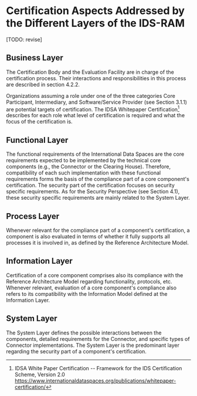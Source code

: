 # Certification Aspects Addressed by the Different Layers of the IDS-RAM

[TODO: revise]

## Business Layer

The Certification Body and the Evaluation Facility are in charge of the
certification process. Their interactions and responsibilities in this
process are described in section 4.2.2.

Organizations assuming a role under one of the three categories Core
Participant, Intermediary, and Software/Service Provider (see Section
3.1.1) are potential targets of certification. The IDSA Whitepaper
Certification[^1] describes for each role what level of certification is
required and what the focus of the certification is.

## Functional Layer

The functional requirements of the International Data Spaces are the
core requirements expected to be implemented by the technical core
components (e.g., the Connector or the Clearing House). Therefore,
compatibility of each such implementation with these functional
requirements forms the basis of the compliance part of a core
component's certification. The security part of the certification
focuses on security specific requirements. As for the Security
Perspective (see Section 4.1), these security specific requirements are
mainly related to the System Layer.

## Process Layer

Whenever relevant for the compliance part of a component's
certification, a component is also evaluated in terms of whether it
fully supports all processes it is involved in, as defined by the
Reference Architecture Model.

## Information Layer

Certification of a core component comprises also its compliance with the
Reference Architecture Model regarding functionality, protocols, etc.
Whenever relevant, evaluation of a core component's compliance also
refers to its compatibility with the Information Model defined at the
Information Layer.

## System Layer

The System Layer defines the possible interactions between the
components, detailed requirements for the Connector, and specific types
of Connector implementations. The System Layer is the predominant layer
regarding the security part of a component's certification.

[^1]: IDSA White Paper Certification -- Framework for the IDS
    Certification Scheme, Version 2.0
    https://www.internationaldataspaces.org/publications/whitepaper-certification/
